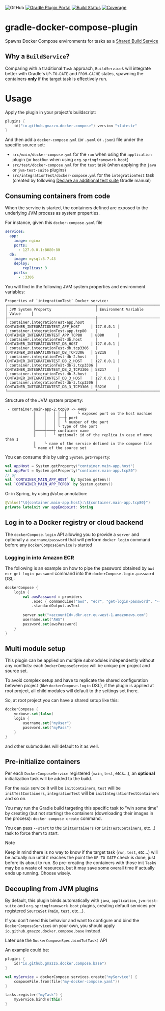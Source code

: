 ![GitHub](https://img.shields.io/github/license/gmazzo/gradle-docker-compose-plugin)
[![Gradle Plugin Portal](https://img.shields.io/gradle-plugin-portal/v/io.github.gmazzo.docker.compose)](https://plugins.gradle.org/plugin/io.github.gmazzo.docker.compose)
[![Build Status](https://github.com/gmazzo/gradle-docker-compose-plugin/actions/workflows/build.yaml/badge.svg)](https://github.com/gmazzo/gradle-docker-compose-plugin/actions/workflows/build.yaml)
[![Coverage](https://codecov.io/gh/gmazzo/gradle-docker-compose-plugin/branch/main/graph/badge.svg?token=ExYkP1Q9oE)](https://codecov.io/gh/gmazzo/gradle-docker-compose-plugin)

# gradle-docker-compose-plugin
Spawns Docker Compose environments for tasks as a [Shared Build Service](https://docs.gradle.org/current/userguide/build_services.html)

## Why a `BuildService`?
Comparing with a traditional `Task` approach, `BuildService`s will integrate better with Gradle's `UP-TO-DATE` and `FROM-CACHE` states, spawning the containers **only** if the target task is effectively run.

# Usage
Apply the plugin in your project's buildscript:
```kotlin
plugins {
    id("io.github.gmazzo.docker.compose") version "<latest>"
}
```
And then add a `docker-compose.yml` (or `.yaml` or `.json`) file under the specific source set:

- `src/main/docker-compose.yml` for the `run` when using the `application` plugin (or `bootRun` when using `org.springframework.boot`)
- `src/test/docker-compose.yml` for the `test` task (when applying the `java` or `jvm-test-suite` plugins)
- `src/integrationTest/docker-compose.yml` for the `integrationTest` task (created by following [Declare an additional test suite](https://docs.gradle.org/current/userguide/jvm_test_suite_plugin.html#sec:declare_an_additional_test_suite) Gradle manual)

## Consuming containers from code
When the service is started, the containers defined are exposed to the underlying JVM process as system properties.

For instance, given this `docker-compose.yaml` file
```yaml
services:
  app:
    image: nginx
    ports:
      - 127.0.0.1:8080:80
  db:
    image: mysql:5.7.43
    deploy:
        replicas: 3
    ports:
      - :3306
```
You will find in the following JVM system properties and environment variables:
```
Properties of `integrationTest` Docker service:
┌────────────────────────────────────────┬────────────────────────────────────────┬───────────┐
│ JVM System Property                    │ Environment Variable                   │ Value     │
├────────────────────────────────────────┼────────────────────────────────────────┼───────────┤
│ container.integrationTest-app.host     │ CONTAINER_INTEGRATIONTEST_APP_HOST     │ 127.0.0.1 │
│ container.integrationTest-app.tcp80    │ CONTAINER_INTEGRATIONTEST_APP_TCP80    │ 8080      │
│ container.integrationTest-db.host      │ CONTAINER_INTEGRATIONTEST_DB_HOST      │ 127.0.0.1 │
│ container.integrationTest-db.tcp3306   │ CONTAINER_INTEGRATIONTEST_DB_TCP3306   │ 58218     │
│ container.integrationTest-db-2.host    │ CONTAINER_INTEGRATIONTEST_DB_2_HOST    │ 127.0.0.1 │
│ container.integrationTest-db-2.tcp3306 │ CONTAINER_INTEGRATIONTEST_DB_2_TCP3306 │ 58217     │
│ container.integrationTest-db-3.host    │ CONTAINER_INTEGRATIONTEST_DB_3_HOST    │ 127.0.0.1 │
│ container.integrationTest-db-3.tcp3306 │ CONTAINER_INTEGRATIONTEST_DB_3_TCP3306 │ 58216     │
└────────────────────────────────────────┴────────────────────────────────────────┴───────────┘
```

Structure of the JVM system property:
```
 - container.main-app-2.tcp80 -> 4409
             │    │   │ │  │     └ exposed port on the host machine
             │    │   │ ├──┼ port
             │    │   │ │  └ number of the port
             │    │   │ └ type of the port
             ├────┼───┼ container name
             │    │   └ optional: id of the replica in case of more than 1
             │    └ name of the service defined in the compose file
             └ name of the source set
```
You can consume this by using `System.getProperty`:
```kotlin
val appHost = System.getProperty("container.main-app.host")
val appPort = System.getProperty("container.main-app.tcp80")
// or
val `CONTAINER_MAIN_APP_HOST` by System.getenv()
val `CONTAINER_MAIN_APP_TCP80` by System.getenv()
```
Or in Spring, by using `@Value` annotation:
```kotlin
@Value("\${container.main-app.host}:\${container.main-app.tcp80}")
private lateinit var appEndpoint: String
```

## Log in to a Docker registry or cloud backend
The `dockerCompose.login` API allowing you to provide a `server` and optionally a `username/password` that will perform `docker login` command before any `DockerComposeService` is started

### Logging in into Amazon ECR
The following is an example on how to pipe the password obtained by `aws ecr get-login-password` command into the `dockerCompose.login.password` DSL:
```kotlin
dockerCompose {
    login {
        val awsPassword = providers
            .exec { commandLine("aws", "ecr", "get-login-password", "--region", "eu-west-1") }
            .standardOutput.asText
        
        server.set("<accountId>.dkr.ecr.eu-west-1.amazonaws.com")
        username.set("AWS")
        password.set(awsPassword)
    }
}
```

## Multi module setup
This plugin can be applied on multiple submodules independently without any conflicts: each `DockerComposeService` will be unique per project and source set.

To avoid complex setup and have to replicate the shared configuration between project (like `dockerCompose.login` DSL), if the plugin is applied at root project, all child modules will default to the settings set there.

So, at root project you can have a shared setup like this:
```kotlin
dockerCompose {
    verbose.set(false)
    login {
        username.set("myUser")
        password.set("myPass")
    }
}
```
and other submodules will default to it as well.

## Pre-initialize containers
Per each `DockerComposeService` registered (`main`, `test`, etcs...), an **optional** initialization task will be added to the build.

For the `main` service it will be `initContainers`, `test` will be `initTestContainers`, `integrationTest` will be `initIntegrationTestContainers` and so on.

You may run the Gradle build targeting this specific task to "win some time" by creating (but not starting) the containers (downloading their images in the process): `docker compose create` command.

You can pass `--start` to the `initContainers` (or `initTestContainers`, etc...) task to force them to start.

> [!NOTE]
> Keep in mind there is no way to know if the target task (`run`, `test`, etc...) will be actually run until it reaches the point the `UP-TO-DATE` check is done, just before its about to run. So pre-creating the containers with those init `Task`s may be a waste of resources, but it may save some overall time if actually ends up running. 
> Choose wisely.

## Decoupling from JVM plugins
By default, this plugin binds automatically with `java`, `application`, `jvm-test-suite` and `org.springframework.boot` plugins, creating default services per registered `SourceSet` (`main`, `test`, etc...).

If you don't need this behavior and want to configure and bind the `DockerComposeService`s on your own, you should apply `io.github.gmazzo.docker.compose.base` instead.

Later use the `DockerComposeSpec.bindTo(Task)` API 

An example could be:
```kotlin
plugins {
    id("io.github.gmazzo.docker.compose.base")
}

val myService = dockerCompose.services.create("myService") {
    composeFile.from(file("my-docker-compose.yaml"))
}

tasks.register("myTask") {
    myService.bindTo(this)
}
```
